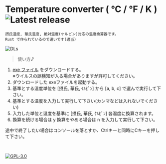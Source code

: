 # Temperature converter ( °C / °F / K ) ![Latest release](https://img.shields.io/github/v/release/Rinrin0413/temp-converter?color=FFB200&label=Latest%20release)

    摂氏温度, 華氏温度, 絶対温度(ケルビン)対応の温度換算器です。
    Rust で作られているので速いです(適当)

![DLs](https://img.shields.io/github/downloads/Rinrin0413/temp-converter/total?color=FFFD8C&style=plastic)

> 使い方♪

1. [exe ファイル](https://github.com/Rinrin0413/temp-converter/releases) をダウンロードする。    
※ウイルスの誤検知が入る場合がありますが許可してください。
1. ダウンロードした exeファイルを起動する。
1. 基準とする温度単位を [摂氏, 華氏, ｹﾙﾋﾞﾝ] から [a, b, c] で選んで実行して下さい。
1. 基準とする温度を入力して実行して下さい(カンマなどは入れないでください)
1. 入力した単位と温度を基準に [摂氏, 華氏, ｹﾙﾋﾞﾝ] 各温度に換算されます。
1. 換算を続ける場合は y 換算をやめる場合は n を入力して実行して下さい。

途中で終了したい場合はコンソールを落とすか、Ctrlキーと同時にCキーを押して下さい。

<br />

[![GPL-3.0](https://img.shields.io/github/license/Rinrin0413/temp-converter?color=%23A11D32&style=for-the-badge)](./LICENSE.md)